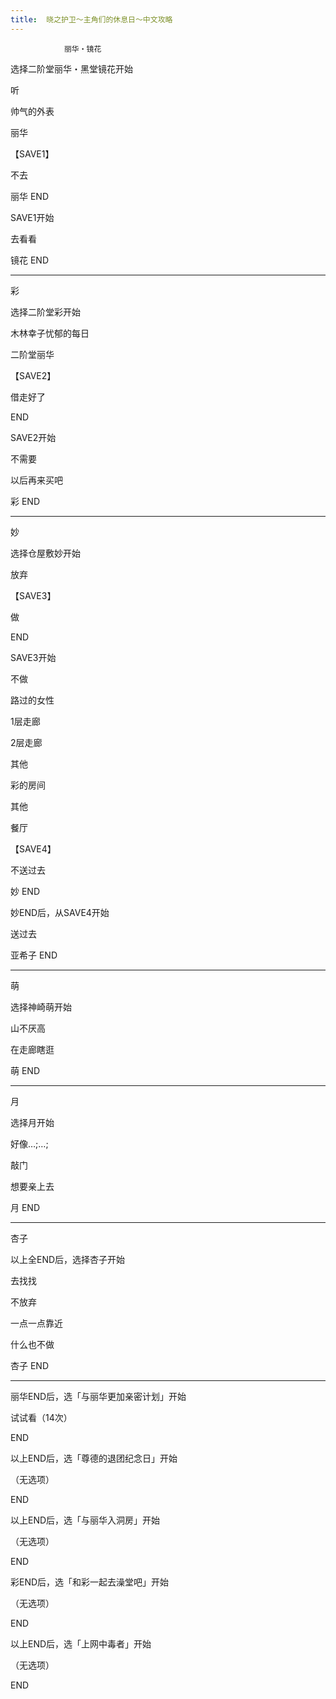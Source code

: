 ```yaml
---
title:  晓之护卫～主角们的休息日～中文攻略
---
```


                丽华・镜花



选择二阶堂丽华・黑堂镜花开始



听

帅气的外表

丽华

【SAVE1】

不去



丽华 END



SAVE1开始



去看看



镜花 END

--------------------------------------------------------------------------------



彩



选择二阶堂彩开始



木林幸子忧郁的每日

二阶堂丽华

【SAVE2】

借走好了



END



SAVE2开始



不需要

以后再来买吧



彩 END

--------------------------------------------------------------------------------



妙



选择仓屋敷妙开始



放弃

【SAVE3】

做



END



SAVE3开始



不做

路过的女性

1层走廊

2层走廊

其他

彩的房间

其他

餐厅

【SAVE4】

不送过去



妙 END



妙END后，从SAVE4开始



送过去



亚希子 END

--------------------------------------------------------------------------------



萌



选择神崎萌开始



山不厌高

在走廊瞎逛



萌 END

--------------------------------------------------------------------------------



月



选择月开始



好像…;…;

敲门

想要亲上去



月 END



--------------------------------------------------------------------------------



杏子



以上全END后，选择杏子开始



去找找

不放弃

一点一点靠近

什么也不做



杏子 END

--------------------------------------------------------------------------------



丽华END后，选「与丽华更加亲密计划」开始

试试看（14次）

END



以上END后，选「尊德的退团纪念日」开始

（无选项）

END



以上END后，选「与丽华入洞房」开始

（无选项）

END



彩END后，选「和彩一起去澡堂吧」开始

（无选项）

END



以上END后，选「上网中毒者」开始

（无选项）

END


              
